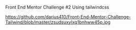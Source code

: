 ######
Front End Mentor Challenge #2 Using tailwindcss


https://github.com/darius410/Front-End-Mentor-Challenge-Tailwind/blob/master/zsudsuxylxq1bnhww45p.jpg

